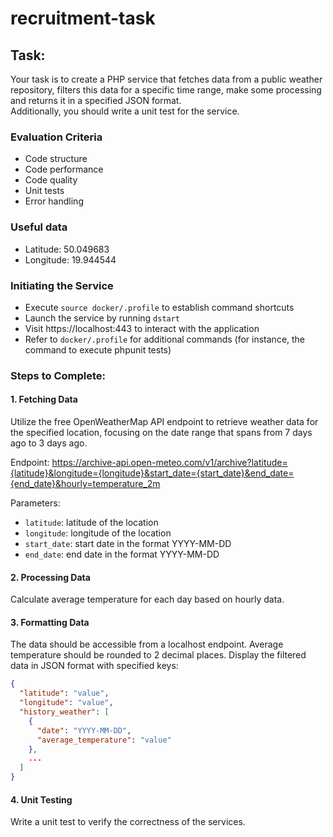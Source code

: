 # recruitment-task

## Task:
Your task is to create a PHP service that fetches data from a public weather repository,
filters this data for a specific time range, make some processing and returns it in a specified JSON format.  
Additionally, you should write a unit test for the service.

### Evaluation Criteria
- Code structure
- Code performance
- Code quality
- Unit tests
- Error handling

### Useful data
- Latitude: 50.049683  
- Longitude: 19.944544

### Initiating the Service
- Execute `source docker/.profile` to establish command shortcuts
- Launch the service by running `dstart`
- Visit https://localhost:443 to interact with the application
- Refer to `docker/.profile` for additional commands (for instance, the command to execute phpunit tests)

### Steps to Complete:
#### 1. Fetching Data
Utilize the free OpenWeatherMap API endpoint to retrieve weather data for the specified location, focusing on the date range that spans from 7 days ago to 3 days ago.

Endpoint:
https://archive-api.open-meteo.com/v1/archive?latitude={latitude}&longitude={longitude}&start_date={start_date}&end_date={end_date}&hourly=temperature_2m

Parameters:
- `latitude`: latitude of the location
- `longitude`: longitude of the location
- `start_date`: start date in the format YYYY-MM-DD
- `end_date`: end date in the format YYYY-MM-DD

#### 2. Processing Data
Calculate average temperature for each day based on hourly data.

#### 3. Formatting Data
The data should be accessible from a localhost endpoint.
Average temperature should be rounded to 2 decimal places.
Display the filtered data in JSON format with specified keys:
```json
{
  "latitude": "value",
  "longitude": "value",
  "history_weather": [
    {
      "date": "YYYY-MM-DD",
      "average_temperature": "value"
    },
    ...
  ]
}
```

#### 4. Unit Testing
Write a unit test to verify the correctness of the services.
